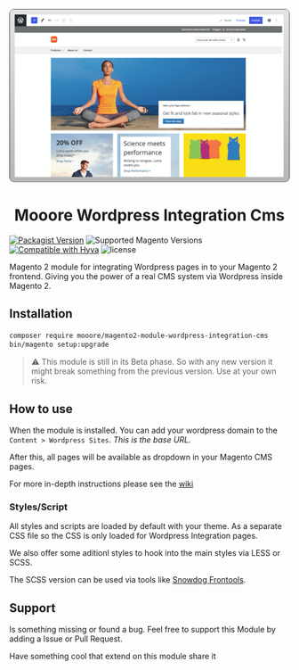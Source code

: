 <div align="center">

![Magento screenshot](assets/preview.png)

</div>

<h1 align="center">Mooore Wordpress Integration Cms</h1>

[![Packagist Version](https://img.shields.io/packagist/v/mooore/magento2-module-wordpress-integration-cms)](https://packagist.org/packages/mooore/magento2-module-wordpress-integration-cms)
![Supported Magento Versions](https://img.shields.io/badge/magento-%202.3_|_2.4-brightgreen.svg?logo=magento&longCache=true)
[![Compatible with Hyva](https://img.shields.io/badge/Compatible_with-Hyva-3df0af.svg?longCache=true)](https://hyva.io/)
![license](https://img.shields.io/github/license/mooore-digital/magento2-module-wordpress-integration-cms)

Magento 2 module for integrating Wordpress pages in to your Magento 2 frontend.
Giving you the power of a real CMS system via Wordpress inside Magento 2.

## Installation

```bash
composer require mooore/magento2-module-wordpress-integration-cms
bin/magento setup:upgrade
```

> :warning: This module is still in its Beta phase.
> So with any new version it might break something from the previous version.
> Use at your own risk.

## How to use

When the module is installed.
You can add your wordpress domain to the `Content > Wordpress Sites`.
_This is the base URL._

After this, all pages will be available as dropdown in your Magento CMS pages.

For more in-depth instructions please see the [wiki](https://github.com/mooore-digital/magento2-module-wordpress-integration-cms/wiki)

### Styles/Script

All styles and scripts are loaded by default with your theme.
As a separate CSS file so the CSS is only loaded for Wordpress Integration pages.

We also offer some aditionl styles to hook into the main styles via LESS or SCSS.

The SCSS version can be used via tools like [Snowdog Frontools](https://github.com/SnowdogApps/magento2-frontools).

## Support

Is something missing or found a bug.
Feel free to support this Module by adding a Issue or Pull Request.

Have something cool that extend on this module share it 
